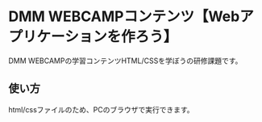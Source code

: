 # DMM WEBCAMPコンテンツ【Webアプリケーションを作ろう】
DMM WEBCAMPの学習コンテンツHTML/CSSを学ぼうの研修課題です。
## 使い方
html/cssファイルのため、PCのブラウザで実行できます。
